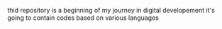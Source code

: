 thid repository is a beginning of my journey in digital developement 
it's going to contain codes based on various languages
